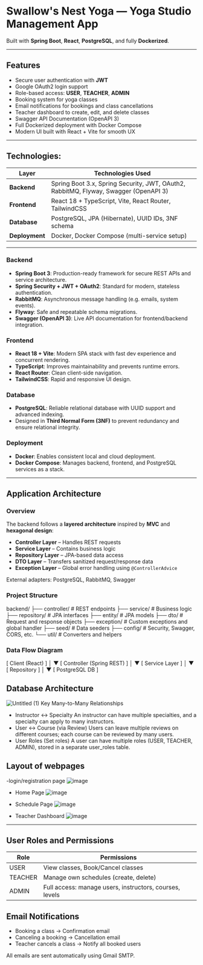 #  Swallow's Nest Yoga — Yoga Studio Management App


Built with **Spring Boot**, **React**, **PostgreSQL**, and fully **Dockerized**.

---

##  Features

-  Secure user authentication with **JWT**
-  Google OAuth2 login support
-  Role-based access: **USER**, **TEACHER**, **ADMIN**
-  Booking system for yoga classes
-  Email notifications for bookings and class cancellations
-  Teacher dashboard to create, edit, and delete classes
-  Swagger API Documentation (OpenAPI 3)
-  Full Dockerized deployment with Docker Compose
-  Modern UI built with React + Vite for smooth UX

---
## Technologies:

| Layer        | Technologies Used                                                                 |
|--------------|------------------------------------------------------------------------------------|
| **Backend**  | Spring Boot 3.x, Spring Security, JWT, OAuth2, RabbitMQ, Flyway, Swagger (OpenAPI 3) |
| **Frontend** | React 18 + TypeScript, Vite, React Router, TailwindCSS                            |
| **Database** | PostgreSQL, JPA (Hibernate), UUID IDs, 3NF schema                                 |
| **Deployment** | Docker, Docker Compose (multi-service setup)                                     |

---


###  Backend
- **Spring Boot 3**: Production-ready framework for secure REST APIs and service architecture.
- **Spring Security + JWT + OAuth2**: Standard for modern, stateless authentication.
- **RabbitMQ**: Asynchronous message handling (e.g. emails, system events).
- **Flyway**: Safe and repeatable schema migrations.
- **Swagger (OpenAPI 3)**: Live API documentation for frontend/backend integration.

###  Frontend
- **React 18 + Vite**: Modern SPA stack with fast dev experience and concurrent rendering.
- **TypeScript**: Improves maintainability and prevents runtime errors.
- **React Router**: Clean client-side navigation.
- **TailwindCSS**: Rapid and responsive UI design.

###  Database
- **PostgreSQL**: Reliable relational database with UUID support and advanced indexing.
- Designed in **Third Normal Form (3NF)** to prevent redundancy and ensure relational integrity.

###  Deployment
- **Docker**: Enables consistent local and cloud deployment.
- **Docker Compose**: Manages backend, frontend, and PostgreSQL services as a stack.

---
##  Application Architecture

###  Overview

The backend follows a **layered architecture** inspired by **MVC** and **hexagonal design**:

- **Controller Layer** – Handles REST requests
- **Service Layer** – Contains business logic
- **Repository Layer** – JPA-based data access
- **DTO Layer** – Transfers sanitized request/response data
- **Exception Layer** – Global error handling using `@ControllerAdvice`

External adapters: PostgreSQL, RabbitMQ, Swagger

###  Project Structure

backend/
├── controller/ # REST endpoints
├── service/ # Business logic
├── repository/ # JPA interfaces
├── entity/ # JPA models
├── dto/ # Request and response objects
├── exception/ # Custom exceptions and global handler
├── seed/ # Data seeders
├── config/ # Security, Swagger, CORS, etc.
└── util/ # Converters and helpers



### Data Flow Diagram

[ Client (React) ]
│
▼
[ Controller (Spring REST) ]
│
▼
[ Service Layer ]
│
▼
[ Repository ]
│
▼
[ PostgreSQL DB ]

## Database Architecture
![Untitled (1)](https://github.com/user-attachments/assets/36bcd2d1-93f6-4cf1-90c0-774e029aeb3e)
Key Many-to-Many Relationships
- Instructor ↔ Specialty
An instructor can have multiple specialties, and a specialty can apply to many instructors.
- User ↔ Course (via Review)
Users can leave multiple reviews on different courses; each course can be reviewed by many users.
- User Roles (Set<String> roles)
A user can have multiple roles (USER, TEACHER, ADMIN), stored in a separate user_roles table.



##  Layout of webpages

-login/registration page
![image](https://github.com/user-attachments/assets/458dc096-fab1-4de6-b414-da9028ec1ca3)

- Home Page
 ![image](https://github.com/user-attachments/assets/1070e2ff-9910-4c62-baf8-97778f2ad926)

- Schedule Page
 ![image](https://github.com/user-attachments/assets/73508510-a63b-4ad6-bd4e-be9819b6e563)

- Teacher Dashboard
![image](https://github.com/user-attachments/assets/a8544c5d-cfd2-4834-8e02-1fff474f5739)

---



## User Roles and Permissions

| Role         | Permissions            |
| --------------- | ------------------- | 
|USER | View classes, Book/Cancel classes   | 
| TEACHER | Manage own schedules (create, delete)  | 
| ADMIN     | Full access: manage users, instructors, courses, levels         | 


## Email Notifications
- Booking a class → Confirmation email
- Canceling a booking → Cancellation email
- Teacher cancels a class → Notify all booked users

All emails are sent automatically using Gmail SMTP.



